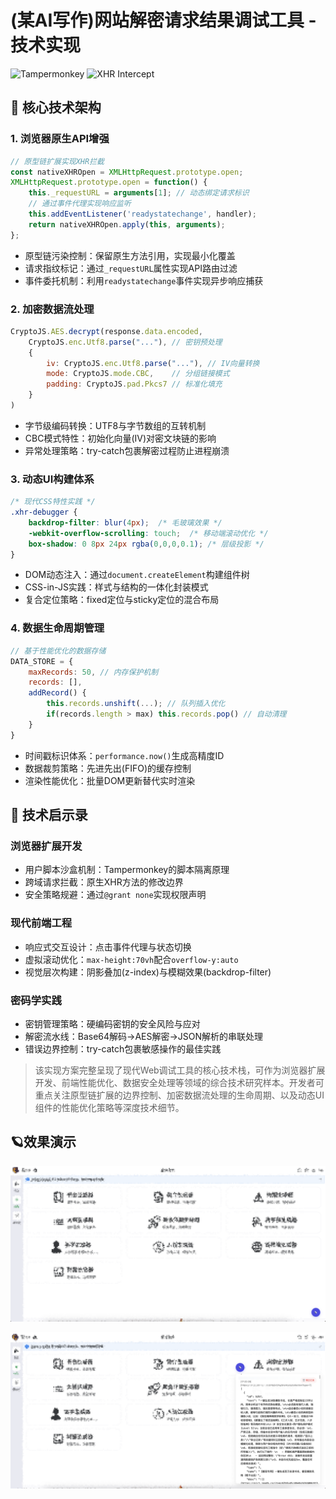 # (某AI写作)网站解密请求结果调试工具 - 技术实现

![Tampermonkey](https://img.shields.io/badge/Platform-Tampermonkey_v4.18%2B-367CF7) 
![XHR Intercept](https://img.shields.io/badge/API%20Hooks-XMLHttpRequest-red) 

## 🔧 核心技术架构 

### 1. 浏览器原生API增强 
```javascript 
// 原型链扩展实现XHR拦截 
const nativeXHROpen = XMLHttpRequest.prototype.open;
XMLHttpRequest.prototype.open = function() {
    this._requestURL = arguments[1]; // 动态绑定请求标识 
    // 通过事件代理实现响应监听 
    this.addEventListener('readystatechange', handler);
    return nativeXHROpen.apply(this, arguments);
};
```
- 原型链污染控制：保留原生方法引用，实现最小化覆盖 
- 请求指纹标记：通过`_requestURL`属性实现API路由过滤 
- 事件委托机制：利用`readystatechange`事件实现异步响应捕获 

### 2. 加密数据流处理 
```javascript 
CryptoJS.AES.decrypt(response.data.encoded, 
    CryptoJS.enc.Utf8.parse("..."), // 密钥预处理 
    {
        iv: CryptoJS.enc.Utf8.parse("..."), // IV向量转换 
        mode: CryptoJS.mode.CBC,    // 分组链接模式 
        padding: CryptoJS.pad.Pkcs7 // 标准化填充 
    }
)
```
- 字节级编码转换：UTF8与字节数组的互转机制 
- CBC模式特性：初始化向量(IV)对密文块链的影响 
- 异常处理策略：try-catch包裹解密过程防止进程崩溃 

### 3. 动态UI构建体系 
```css 
/* 现代CSS特性实践 */
.xhr-debugger {
    backdrop-filter: blur(4px);  /* 毛玻璃效果 */
    -webkit-overflow-scrolling: touch;  /* 移动端滚动优化 */
    box-shadow: 0 8px 24px rgba(0,0,0,0.1); /* 层级投影 */
}
```
- DOM动态注入：通过`document.createElement`构建组件树 
- CSS-in-JS实践：样式与结构的一体化封装模式 
- 复合定位策略：fixed定位与sticky定位的混合布局 

### 4. 数据生命周期管理 
```javascript 
// 基于性能优化的数据存储 
DATA_STORE = {
    maxRecords: 50, // 内存保护机制 
    records: [],
    addRecord() {
        this.records.unshift(...); // 队列插入优化 
        if(records.length > max) this.records.pop() // 自动清理 
    }
}
```
- 时间戳标识体系：`performance.now()`生成高精度ID 
- 数据裁剪策略：先进先出(FIFO)的缓存控制 
- 渲染性能优化：批量DOM更新替代实时渲染 

## 🚀 技术启示录 

### 浏览器扩展开发 

- 用户脚本沙盒机制：Tampermonkey的脚本隔离原理 
- 跨域请求拦截：原生XHR方法的修改边界 
- 安全策略规避：通过`@grant none`实现权限声明 

### 现代前端工程 

- 响应式交互设计：点击事件代理与状态切换 
- 虚拟滚动优化：`max-height:70vh`配合`overflow-y:auto`
- 视觉层次构建：阴影叠加(z-index)与模糊效果(backdrop-filter)

### 密码学实践 

- 密钥管理策略：硬编码密钥的安全风险与应对 
- 解密流水线：Base64解码→AES解密→JSON解析的串联处理 
- 错误边界控制：try-catch包裹敏感操作的最佳实践 


> 该实现方案完整呈现了现代Web调试工具的核心技术栈，可作为浏览器扩展开发、前端性能优化、数据安全处理等领域的综合技术研究样本。开发者可重点关注原型链扩展的边界控制、加密数据流处理的生命周期、以及动态UI组件的性能优化策略等深度技术细节。

## 🪐效果演示

![](https://raw.githubusercontent.com/zzice/xy-decrypt-debugger/main/assets/close.png)

![](https://raw.githubusercontent.com/zzice/xy-decrypt-debugger/main/assets/open.png)

